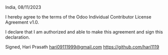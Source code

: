 India, 08/11/2023

I hereby agree to the terms of the Odoo Individual Contributor License Agreement v1.0.

I declare that I am authorized and able to make this agreement and sign this declaration.

Signed,
Hari Prasath hari09111999@gmail.com https://github.com/hari1119
